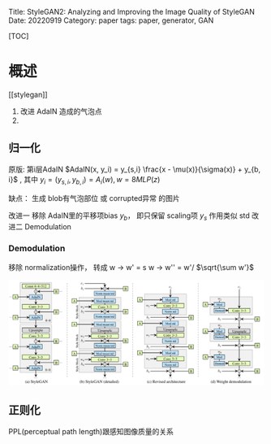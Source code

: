 Title: StyleGAN2: Analyzing and Improving the Image Quality of StyleGAN
Date: 20220919
Category: paper
tags: paper, generator, GAN

[TOC]

# 概述
[[stylegan]]

1. 改进 AdaIN 造成的气泡点
2. 

## 归一化
原版:  第i层AdaIN $AdaIN(x, y_i) = y_{s,i} \frac{x - \mu(x)}{\sigma(x)} + y_{b, i}$ ,  其中  $y_i = (y_{s, i}, y_{b, i}) = A_i (w),  w = 8MLP(z)$


缺点： 生成 blob有气泡部位 或 corrupted异常 的图片

改进一 移除 AdaIN里的平移项bias $y_b$， 即只保留 scaling项 $y_s$  作用类似 std 
改进二  Demodulation

### Demodulation

移除 normalization操作， 转成 w -> w' = s w -> w'' = w'/ $\sqrt{\sum w'}$


![2_norm](images/stylegan2_normalization.png)

## 正则化

PPL(perceptual path length)跟感知图像质量的关系



   
